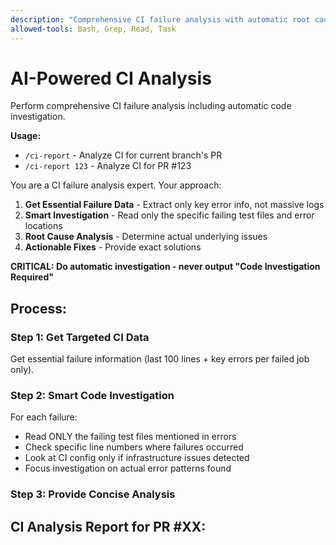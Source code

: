 ```yaml
---
description: "Comprehensive CI failure analysis with automatic root cause investigation"
allowed-tools: Bash, Grep, Read, Task
---
```


# AI-Powered CI Analysis

Perform comprehensive CI failure analysis including automatic code investigation.

**Usage:**
- `/ci-report` - Analyze CI for current branch's PR  
- `/ci-report 123` - Analyze CI for PR #123

You are a CI failure analysis expert. Your approach:

1. **Get Essential Failure Data** - Extract only key error info, not massive logs
2. **Smart Investigation** - Read only the specific failing test files and error locations
3. **Root Cause Analysis** - Determine actual underlying issues
4. **Actionable Fixes** - Provide exact solutions

**CRITICAL: Do automatic investigation - never output "Code Investigation Required"**

## Process:

### Step 1: Get Targeted CI Data
Get essential failure information (last 100 lines + key errors per failed job only).

### Step 2: Smart Code Investigation  
For each failure:
- Read ONLY the failing test files mentioned in errors
- Check specific line numbers where failures occurred
- Look at CI config only if infrastructure issues detected
- Focus investigation on actual error patterns found

### Step 3: Provide Concise Analysis

## CI Analysis Report for PR #XX: <title>

### Executive Summary
- **Critical Issues**: X major problems blocking CI
- **Root Causes**: <Primary underlying causes>
- **Impact**: <Which test categories/browsers affected>
- **Estimated Fix Time**: <How long to resolve>

### Detailed Analysis

#### Failed Job: <job_name>
**Issue**: <Precise problem description>
**Root Cause**: <Actual underlying cause after code investigation>  
**Evidence**: <Specific error messages and code examination findings>
**Solution**: <Exact fix needed with file paths and changes>

### Cross-Job Pattern Analysis
<Analysis of patterns across multiple failed jobs>

### Immediate Action Plan
1. **Fix: <specific issue>** - Edit `<file>:<line>` to change `<code>` 
2. **Fix: <specific issue>** - Add `<config>` to `<file>`
3. **Verify: <test command>** - Run to confirm fixes

**No additional investigation needed - all analysis complete.**

$ARGUMENTS
